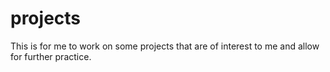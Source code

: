 # projects

This is for me to work on some projects that are of interest to me and allow for further practice.
